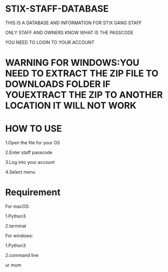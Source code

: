 # STIX-STAFF-DATABASE

THIS IS A DATABASE AND INFORMATION FOR STIX GANG STAFF

ONLY STAFF AND OWNERS KNOW WHAT IS THE PASSCODE

YOU NEED TO LOGIN TO YOUR ACCOUNT

# WARNING FOR WINDOWS:YOU NEED TO EXTRACT THE ZIP FILE TO DOWNLOADS FOLDER IF YOUEXTRACT THE ZIP TO ANOTHER LOCATION IT WILL NOT WORK


# HOW TO USE

1.Open the file for your OS

2.Enter staff passcode

3.Log into your account

4.Select menu

# Requirement

For macOS:

1.Python3

2.terminal

For windows:

1.Python3

2.command line






































ur mum

